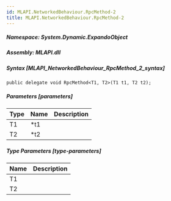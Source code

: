 ```yaml
---  
id: MLAPI.NetworkedBehaviour.RpcMethod-2  
title: MLAPI.NetworkedBehaviour.RpcMethod-2  
---
```


<div class="markdown level0 summary" markdown="1">

</div>

<div class="markdown level0 conceptual" markdown="1">

</div>

##### **Namespace**: System.Dynamic.ExpandoObject

##### **Assembly**: MLAPI.dll

##### Syntax [MLAPI_NetworkedBehaviour_RpcMethod_2_syntax]

    public delegate void RpcMethod<T1, T2>(T1 t1, T2 t2);

##### Parameters [parameters]

| Type | Name | Description |
|------|------|-------------|
| T1   | \*t1 |             |
| T2   | \*t2 |             |

##### Type Parameters [type-parameters]

| Name | Description |
|------|-------------|
| T1   |             |
| T2   |             |
